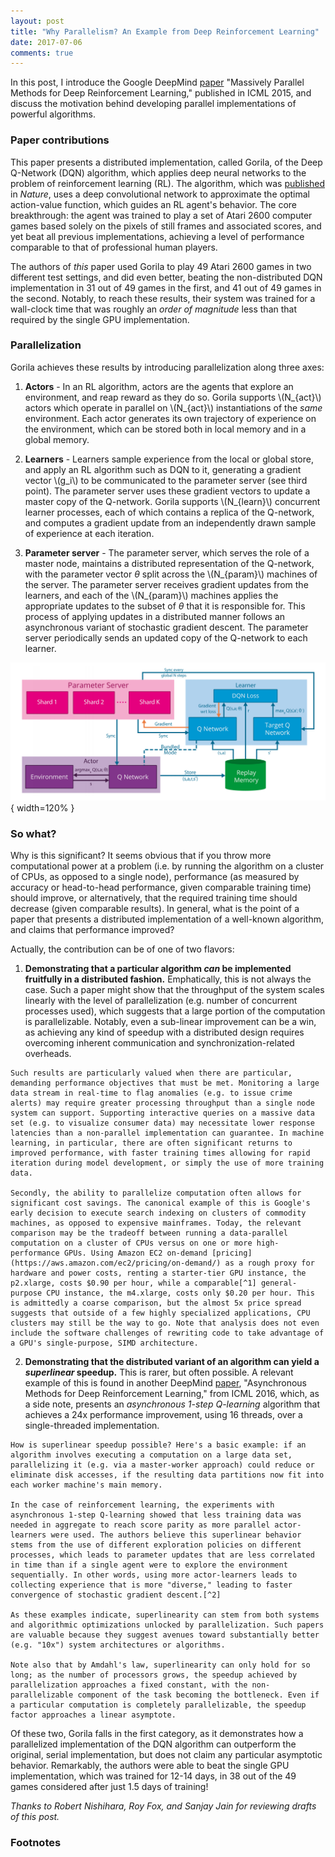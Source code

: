 ```yaml
---
layout: post 
title: "Why Parallelism? An Example from Deep Reinforcement Learning"
date: 2017-07-06
comments: true
---
```


In this post, I introduce the Google DeepMind [paper](https://arxiv.org/pdf/1507.04296.pdf) "Massively Parallel Methods for Deep Reinforcement Learning," published in ICML 2015, and discuss the motivation behind developing parallel implementations of powerful algorithms.

### Paper contributions
This paper presents a distributed implementation, called Gorila, of the Deep Q-Network (DQN) algorithm, which applies deep neural networks to the problem of reinforcement learning (RL). The algorithm, which was [published](https://deepmind.com/research/dqn/) in *Nature*, uses a deep convolutional network to approximate the optimal action-value function, which guides an RL agent's behavior. The core breakthrough: the agent was trained to play a set of Atari 2600 computer games based solely on the pixels of still frames and associated scores, and yet beat all previous implementations, achieving a level of performance comparable to that of professional human players.

The authors of *this* paper used Gorila to play 49 Atari 2600 games in two different test settings, and did even better, beating the non-distributed DQN implementation in 31 out of 49 games in the first, and 41 out of 49 games in the second. Notably, to reach these results, their system was trained for a wall-clock time that was roughly an *order of magnitude* less than that required by the single GPU implementation.

### Parallelization

Gorila achieves these results by introducing parallelization along three axes:

  1. **Actors** - In an RL algorithm, actors are the agents that explore an environment, and reap reward as they do so. Gorila supports \\(N_{act}\\) actors which operate in parallel on \\(N_{act}\\) instantiations of the *same* environment. Each actor generates its own trajectory of experience on the environment, which can be stored both in local memory and in a global memory.

  2. **Learners** - Learners sample experience from the local or global store, and apply an RL algorithm such as DQN to it, generating a gradient vector \\(g_i\\) to be communicated to the parameter server (see third point). The parameter server uses these gradient vectors to update a master copy of the Q-network. Gorila supports \\(N_{learn}\\) concurrent learner processes, each of which contains a replica of the Q-network, and computes a gradient update from an independently drawn sample of experience at each iteration.

  3. **Parameter server** - The parameter server, which serves the role of a master node, maintains a distributed representation of the Q-network, with the parameter vector $\theta$ split across the \\(N_{param}\\) machines of the server. The parameter server receives gradient updates from the learners, and each of the \\(N_{param}\\) machines applies the appropriate updates to the subset of $\theta$ that it is responsible for. This process of applying updates in a distributed manner follows an asynchronous variant of stochastic gradient descent. The parameter server periodically sends an updated copy of the Q-network to each learner.

![<sup>**Figure 1**: The Gorila agent parallelizes the training procedure by separating out learners, actors, and the parameter server. In a single experiment, several learner processes exist and they continuously send gradients to the parameter server, and receive updated parameters. At the same time, independent actors accumulate experience in parallel, and update their Q-networks from the parameter server. (Source: [original paper](https://arxiv.org/pdf/1507.04296.pdf))</sup>](../assets/massively-parallel-methods/Gorila-architecture.png){ width=120% }

### So what?

Why is this significant? It seems obvious that if you throw more computational power at a problem (i.e. by running the algorithm on a cluster of CPUs, as opposed to a single node), performance (as measured by accuracy or head-to-head performance, given comparable training time) should improve, or alternatively, that the required training time should decrease (given comparable results). In general, what is the point of a paper that presents a distributed implementation of a well-known algorithm, and claims that performance improved?

Actually, the contribution can be of one of two flavors:

  1. **Demonstrating that a particular algorithm *can* be implemented fruitfully in a distributed fashion.** Emphatically, this is not always the case. Such a paper might show that the throughput of the system scales linearly with the level of parallelization (e.g. number of concurrent processes used), which suggests that a large portion of the computation is parallelizable. Notably, even a sub-linear improvement can be a win, as achieving any kind of speedup with a distributed design requires overcoming inherent communication and synchronization-related overheads. 

    Such results are particularly valued when there are particular, demanding performance objectives that must be met. Monitoring a large data stream in real-time to flag anomalies (e.g. to issue crime alerts) may require greater processing throughput than a single node system can support. Supporting interactive queries on a massive data set (e.g. to visualize consumer data) may necessitate lower response latencies than a non-parallel implementation can guarantee. In machine learning, in particular, there are often significant returns to improved performance, with faster training times allowing for rapid iteration during model development, or simply the use of more training data.

    Secondly, the ability to parallelize computation often allows for significant cost savings. The canonical example of this is Google's early decision to execute search indexing on clusters of commodity machines, as opposed to expensive mainframes. Today, the relevant comparison may be the tradeoff between running a data-parallel computation on a cluster of CPUs versus on one or more high-performance GPUs. Using Amazon EC2 on-demand [pricing](https://aws.amazon.com/ec2/pricing/on-demand/) as a rough proxy for hardware and power costs, renting a starter-tier GPU instance, the p2.xlarge, costs $0.90 per hour, while a comparable[^1] general-purpose CPU instance, the m4.xlarge, costs only $0.20 per hour. This is admittedly a coarse comparison, but the almost 5x price spread suggests that outside of a few highly specialized applications, CPU clusters may still be the way to go. Note that analysis does not even include the software challenges of rewriting code to take advantage of a GPU's single-purpose, SIMD architecture.

  2. **Demonstrating that the distributed variant of an algorithm can yield a *superlinear* speedup.** This is rarer, but often possible. A relevant example of this is found in another DeepMind [paper](https://arxiv.org/pdf/1602.01783.pdf), "Asynchronous Methods for Deep Reinforcement Learning," from ICML 2016, which, as a side note, presents an *asynchronous 1-step Q-learning* algorithm that achieves a 24x performance improvement, using 16 threads, over a single-threaded implementation.

    How is superlinear speedup possible? Here's a basic example: if an algorithm involves executing a computation on a large data set, parallelizing it (e.g. via a master-worker approach) could reduce or eliminate disk accesses, if the resulting data partitions now fit into each worker machine's main memory.

    In the case of reinforcement learning, the experiments with asynchronous 1-step Q-learning showed that less training data was needed in aggregate to reach score parity as more parallel actor-learners were used. The authors believe this superlinear behavior stems from the use of different exploration policies on different processes, which leads to parameter updates that are less correlated in time than if a single agent were to explore the environment sequentially. In other words, using more actor-learners leads to collecting experience that is more "diverse," leading to faster convergence of stochastic gradient descent.[^2]

    As these examples indicate, superlinearity can stem from both systems and algorithmic optimizations unlocked by parallelization. Such papers are valuable because they suggest avenues toward substantially better (e.g. "10x") system architectures or algorithms.

    Note also that by Amdahl's law, superlinearity can only hold for so long; as the number of processors grows, the speedup achieved by parallelization approaches a fixed constant, with the non-parallelizable component of the task becoming the bottleneck. Even if a particular computation is completely parallelizable, the speedup factor approaches a linear asymptote.

Of these two, Gorila falls in the first category, as it demonstrates how a parallelized implementation of the DQN algorithm can outperform the original, serial implementation, but does not claim any particular asymptotic behavior. Remarkably, the authors were able to beat the single GPU implementation, which was trained for 12-14 days, in 38 out of the 49 games considered after just 1.5 days of training!

*Thanks to Robert Nishihara, Roy Fox, and Sanjay Jain for reviewing drafts of this post.*

### Footnotes

[^1]: I used the Amazon ECU and vCPU designations as a rough benchmark for instance compute power. ECU is an abbreviation for Elastic Compute Unit, which Amazon is phasing out for the more standard vCPU (virtual CPU) designation.  
The p2.xlarge GPU instance consists of 4 vCPUs and 12 ECUs. The closest comparable CPU instance I found, the m4.xlarge, consists of 4 vCPUs and 13 ECUs.  
Note that the r3.xlarge, a comparable memory-optimized CPU instance (4 vCPUs, 13 ECUs), costs $0.333 per hour, compared to $0.90 per hour for the GPU instance.

[^2]: To be completely precise, asynchronous 1-step Q-learning does not *require* the use of parallel execution threads. A similar effect would be seen if a serial machine were to *simulate* parallelism, by maintaining the state for multiple instantiations of the algorithm in memory, and running the exploration policies in a round-robin fashion on the instances. (Incidentally, this is also how a single-core machine would support the abstraction of multiple threads.) What precludes this in practice, however, is the lack of sufficient RAM on a single-core machine to keep so much state in memory.
